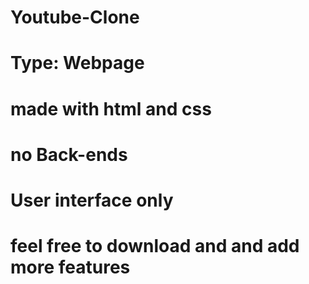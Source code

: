 # Youtube-Clone
# Type: Webpage 
# made with html and css
# no Back-ends 
# User interface only
# feel free to download and and add more features
